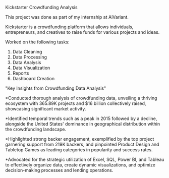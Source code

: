 Kickstarter Crowdfunding Analysis 

This project was done as part of my internship at AiVariant.

Kickstarter is a crowdfunding platform that allows individuals, entrepreneurs, and creatives to raise funds for various projects and ideas.

Worked on the following tasks:

1. Data Cleaning
2. Data Processing
3. Data Analysis
4. Data Visualization
5. Reports
6. Dashboard Creation

"Key Insights from Crowdfunding Data Analysis"

*Conducted thorough analysis of crowdfunding data, unveiling a thriving ecosystem with 365.89K projects and $16 billion collectively raised, showcasing significant market activity.

*Identified temporal trends such as a peak in 2015 followed by a decline, alongside the United States' dominance in geographical distribution within the crowdfunding landscape.

*Highlighted strong backer engagement, exemplified by the top project garnering support from 219K backers, and pinpointed Product Design and Tabletop Games as leading categories in popularity and success rates.

*Advocated for the strategic utilization of Excel, SQL, Power BI, and Tableau to effectively organize data, create dynamic visualizations, and optimize decision-making processes and lending operations.
